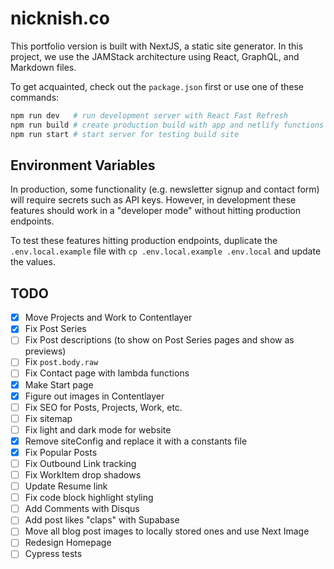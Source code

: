 # nicknish.co

This portfolio version is built with NextJS, a static site generator. In this project, we use the
JAMStack architecture using React, GraphQL, and Markdown files.

To get acquainted, check out the `package.json` first or use one of these commands:

```bash
npm run dev   # run development server with React Fast Refresh
npm run build # create production build with app and netlify functions
npm run start # start server for testing build site
```

## Environment Variables

In production, some functionality (e.g. newsletter signup and contact form) will require secrets
such as API keys. However, in development these features should work in a "developer mode" without
hitting production endpoints.

To test these features hitting production endpoints, duplicate the `.env.local.example` file with
`cp .env.local.example .env.local` and update the values.

## TODO

- [x] Move Projects and Work to Contentlayer
- [x] Fix Post Series
- [ ] Fix Post descriptions (to show on Post Series pages and show as previews)
- [ ] Fix `post.body.raw`
- [ ] Fix Contact page with lambda functions
- [x] Make Start page
- [x] Figure out images in Contentlayer
- [ ] Fix SEO for Posts, Projects, Work, etc.
- [ ] Fix sitemap
- [ ] Fix light and dark mode for website
- [x] Remove siteConfig and replace it with a constants file
- [x] Fix Popular Posts
- [ ] Fix Outbound Link tracking
- [ ] Fix WorkItem drop shadows
- [ ] Update Resume link
- [ ] Fix code block highlight styling
- [ ] Add Comments with Disqus
- [ ] Add post likes "claps" with Supabase
- [ ] Move all blog post images to locally stored ones and use Next Image
- [ ] Redesign Homepage
- [ ] Cypress tests
